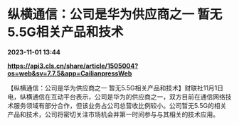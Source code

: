 # 纵横通信：公司是华为供应商之一 暂无5.5G相关产品和技术

**2023-11-01 13:44**

**https://api3.cls.cn/share/article/1505004?os=web&sv=7.7.5&app=CailianpressWeb**

【纵横通信：公司是华为供应商之一 暂无5.5G相关产品和技术】财联社11月1日电，纵横通信在互动平台表示，公司是华为的供应商之一，双方目前在通信网络技术服务领域有部分合作，但该业务占公司总营收比例较小。公司暂无5.5G的相关产品和技术，公司将密切关注市场机会并第一时间参与与其相关的技术应用。
